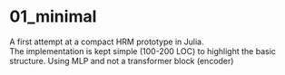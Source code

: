 # 01_minimal

A first attempt at a compact HRM prototype in Julia.  
The implementation is kept simple (100-200 LOC) to highlight the basic structure. Using MLP and not a transformer block (encoder)
